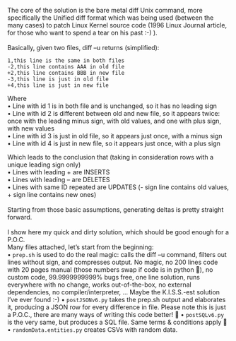 The core of the solution is the bare metal diff Unix command, more specifically the Unified diff format which was being used (between the many cases) to patch Linux Kernel source code (1996 Linux Journal article, for those who want to spend a tear on his past :-) ).<br>
<br>
Basically, given two files, diff –u returns (simplified):<br>
```
1,this line is the same in both files
-2,this line contains AAA in old file
+2,this line contains BBB in new file
-3,this line is just in old file
+4,this line is just in new file
```

Where<br>
•	Line with id 1 is in both file and is unchanged, so it has no leading sign<br>
•	Line with id 2 is different between old and new file, so it appears twice: once with the leading minus sign, with old values, and one with plus sign, with new values<br>
•	Line with id 3 is just in old file, so it appears just once, with a minus sign<br>
•	Line with id 4 is just in new file, so it appears just once, with a plus sign<br>

Which leads to the conclusion that (taking in consideration rows with a unique leading sign only)<br>
•	Lines with leading + are INSERTS<br>
•	Lines with leading – are DELETES<br>
•	Lines with same ID repeated are UPDATES (- sign line contains old values, + sign line contains new ones)<br>
<br>
Starting from those basic assumptions, generating deltas is pretty straight forward.<br>
<br>
I show here my quick and dirty solution, which should be good enough for a P.O.C.<br>
Many files attached, let’s start from the beginning:<br>
•	```prep.sh``` is used to do the real magic: calls the diff –u command, filters out lines without sign, and compresses output.
No magic, no 200 lines code with 20 pages manual (those numbers swap if code is in python ), no custom code, 99.9999999999% bugs free,  one line solution, runs everywhere with no change, works out-of-the-box, no external dependencies, no compiler/interpreter, …
Maybe the K.I.S.S.-est solution I’ve ever found :-)
•	```postJSONv6.py``` takes the prep.sh output and elaborates it, producing a JSON row for every difference in file.
Please note this is just a P.O.C., there are many ways of writing this code better! 
•	```postSQLv6.py``` is the very same, but produces a SQL file. Same terms & conditions apply 
•	```randomData.entities.py``` creates CSVs with random data.
